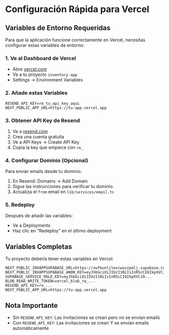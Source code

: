 # Configuración Rápida para Vercel

## Variables de Entorno Requeridas

Para que la aplicación funcione correctamente en Vercel, necesitas configurar estas variables de entorno:

### 1. Ve al Dashboard de Vercel
- Abre [vercel.com](https://vercel.com)
- Ve a tu proyecto `inventory-app`
- Settings → Environment Variables

### 2. Añade estas Variables

```
RESEND_API_KEY=re_tu_api_key_aqui
NEXT_PUBLIC_APP_URL=https://tu-app.vercel.app
```

### 3. Obtener API Key de Resend

1. Ve a [resend.com](https://resend.com)
2. Crea una cuenta gratuita
3. Ve a API Keys → Create API Key
4. Copia la key que empiece con `re_`

### 4. Configurar Dominio (Opcional)

Para enviar emails desde tu dominio:

1. En Resend: Domains → Add Domain
2. Sigue las instrucciones para verificar tu dominio
3. Actualiza el `from` email en `lib/services/email.ts`

### 5. Redeploy

Después de añadir las variables:
- Ve a Deployments
- Haz clic en "Redeploy" en el último deployment

## Variables Completas

Tu proyecto debería tener estas variables en Vercel:

```
NEXT_PUBLIC_INVAPPSUPABASE_URL=https://xwfbunljlevcwazzpmlj.supabase.co
NEXT_PUBLIC_INVAPPSUPABASE_ANON_KEY=eyJhbGciOiJIUzI1NiIsInR5cCI6IkpXVCJ9...
SUPABASE_SERVICE_ROLE_KEY=eyJhbGciOiJIUzI1NiIsInR5cCI6IkpXVCJ9...
BLOB_READ_WRITE_TOKEN=vercel_blob_rw_...
RESEND_API_KEY=re_...
NEXT_PUBLIC_APP_URL=https://tu-app.vercel.app
```

## Nota Importante

- Sin `RESEND_API_KEY`: Las invitaciones se crean pero no se envían emails
- Con `RESEND_API_KEY`: Las invitaciones se crean Y se envían emails automáticamente
